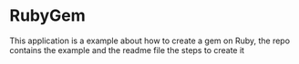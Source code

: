 # RubyGem
This application is a example about how to create a gem on Ruby, the repo contains the example and the readme file the steps to create it
